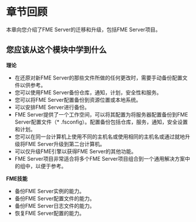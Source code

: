 # 章节回顾

本章向您介绍了FME Server的迁移和升级，包括FME Server项目。

## 您应该从这个模块中学到什么

**理论**

* 在还原对新FME Server的那些文件所做的任何更改时，需要手动备份配置文件以供参考。
* 您可以使用FME Server备份仓库，通知，计划，安全性和服务。
* 您可以将FME Server配置备份到资源位置或本地系统。
* 可以安排FME Server进行备份。
* FME Server提供了一个工作空间，可以将其配置为将服务器配置备份到FME Server配置文件（\* .fsconfig）。配置备份包括仓库，服务，通知，安全设置和计划。
* 您可以在同一台计算机上使用不同的主机名或使用相同的主机名或通过就地升级将FME Server升级到第二台计算机。
* 可以仅升级FME引擎以获得FME Server的其他功能。
* FME Server项目非常适合将多个FME Server项目组合到一个通用解决方案中的组中，以便于参考。

**FME技能**

* 备份FME Server实例的能力。
* 备份FME Server配置文件的能力。
* 备份FME Server日志文件的能力。
* 恢复FME Server配置的能力。

